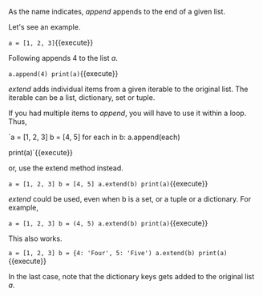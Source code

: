 As the name indicates, *append* appends to the end of a given list.

Let's see an example.

`a = [1, 2, 3]`{{execute}}

Following appends 4 to the list *a*.

`a.append(4)
print(a)`{{execute}}

*extend* adds individual items from a given iterable to the original list.  The iterable can be a list, dictionary, set or tuple.

If you had multiple items to *append*, you will have to use it within a loop.  Thus,

`a = [1, 2, 3]
b = [4, 5]
for each in b:
	a.append(each)
 
 
print(a)`{{execute}}

or, use the extend method instead.

`a = [1, 2, 3]
b = [4, 5]
a.extend(b)
print(a)`{{execute}}

*extend* could be used, even when b is a set, or a tuple or a dictionary.  For example,

`a = [1, 2, 3]
b = (4, 5)
a.extend(b)
print(a)`{{execute}}

This also works.

`a = [1, 2, 3]
b = {4: 'Four', 5: 'Five')
a.extend(b)
print(a)`{{execute}}

In the last case, note that the dictionary keys gets added to the original list *a*.
